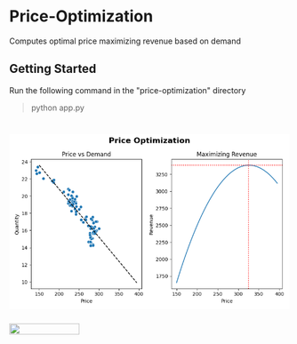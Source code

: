 # **Price-Optimization**
Computes optimal price maximizing revenue based on demand

## Getting Started
Run the following command in the "price-optimization" directory

>
> python app.py
>

# ![plot](./assets/Price_optimization.png)

<img src="https://github.com/mashahin/price-optimization/tree/main/assets/Price-optimization.png" width=50% height=50%>
